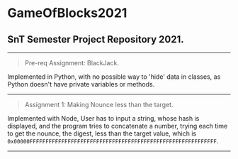 # GameOfBlocks2021

## SnT Semester Project Repository 2021.

---

> Pre-req Assignment: BlackJack.

Implemented in Python, with no possible way to 'hide' data in classes, as Python doesn't have private variables or methods.

---

> Assignment 1: Making Nounce less than the target.

Implemented with Node, User has to input a string, whose hash is displayed, and the program tries to concatenate a number, trying each time to get the nounce, the digest, less than the target value, which is `0x00000FFFFFFFFFFFFFFFFFFFFFFFFFFFFFFFFFFFFFFFFFFFFFFFFFFFFFFFFFFF`.

---
